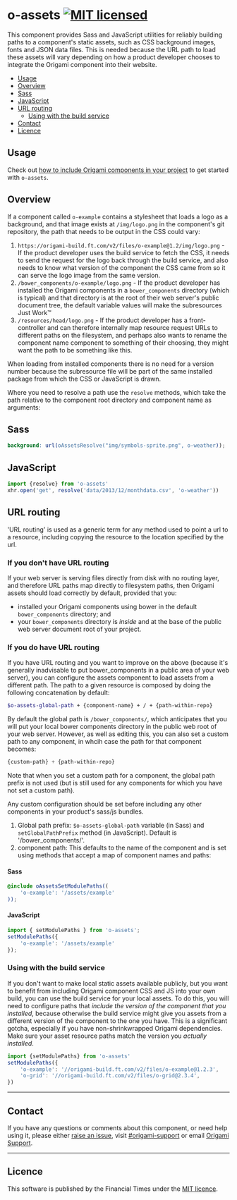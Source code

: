 # o-assets [![MIT licensed](https://img.shields.io/badge/license-MIT-blue.svg)](#licence)

This component provides Sass and JavaScript utilities for reliably building paths to a component's static assets, such as CSS background images, fonts and JSON data files. This is needed because the URL path to load these assets will vary depending on how a product developer chooses to integrate the Origami component into their website.

- [Usage](#usage)
- [Overview](#overview)
- [Sass](#sass)
- [JavaScript](#javascript)
- [URL routing](#url-routing)
	- [Using with the build service](#using-with-the-build-service)
- [Contact](#contact)
- [Licence](#licence)

## Usage

Check out [how to include Origami components in your project](https://origami.ft.com/docs/components/#including-origami-components-in-your-project) to get started with `o-assets`.

## Overview

If a component called `o-example` contains a stylesheet that loads a logo as a background, and that image exists at `/img/logo.png` in the component's git repository, the path that needs to be output in the CSS could vary:

1. `https://origami-build.ft.com/v2/files/o-example@1.2/img/logo.png` - If the product developer uses the build service to fetch the CSS, it needs to send the request for the logo back through the build service, and also needs to know what version of the component the CSS came from so it can serve the logo image from the same version.
1. `/bower_components/o-example/logo.png` - If the product developer has installed the Origami components in a `bower_components` directory (which is typical) and that directory is at the root of their web server's public document tree, the default variable values will make the subresources Just Work&trade;
1. `/resources/head/logo.png` - If the product developer has a front-controller and can therefore internally map resource request URLs to different paths on the filesystem, and perhaps also wants to rename the component name component to something of their choosing, they might want the path to be something like this.

When loading from installed components there is no need for a version number because the subresource file will be part of the same installed package from which the CSS or JavaScript is drawn.

Where you need to resolve a path use the `resolve` methods, which take the path relative to the component root directory and component name as arguments:

## Sass

```scss
background: url(oAssetsResolve("img/symbols-sprite.png", o-weather));
```

## JavaScript

```js
import {resolve} from 'o-assets'
xhr.open('get', resolve('data/2013/12/monthdata.csv', 'o-weather'))
```

## URL routing

'URL routing' is used as a generic term for any method used to point a url to a resource, including copying the resource to the location specified by the url.

### If you don't have URL routing

If your web server is serving files directly from disk with no routing layer, and therefore URL paths map directly to filesystem paths, then Origami assets should load correctly by default, provided that you:

- installed your Origami components using bower in the default `bower_components` directory; and
- your `bower_components` directory is _inside_ and at the base of the public web server document root of your project.

### If you do have URL routing

If you have URL routing and you want to improve on the above (because it's generally inadvisable to put bower_components in a public area of your web server), you can configure the assets component to load assets from a different path. The path to a given resource is composed by doing the following concatenation by default:

```scss
$o-assets-global-path + {component-name} + / + {path-within-repo}
```

By default the global path is `/bower_components/`, which anticipates that you will put your local bower components directory in the public web root of your web server. However, as well as editing this, you can also set a custom path to any component, in whcih case the path for that component becomes:

```scss
{custom-path} + {path-within-repo}
```

Note that when you set a custom path for a component, the global path prefix is not used (but is still used for any components for which you have not set a custom path).

Any custom configuration should be set before including any other components in your product's sass/js bundles.

1. Global path prefix: `$o-assets-global-path` variable (in Sass) and `setGlobalPathPrefix` method (in JavaScript). Default is '/bower_components/'.
1. component path: This defaults to the name of the component and is set using methods that accept a map of component names and paths:

#### Sass

```scss
@include oAssetsSetModulePaths((
	'o-example': '/assets/example'
));
```

#### JavaScript

```js
import { setModulePaths } from 'o-assets';
setModulePaths({
	'o-example': '/assets/example'
});
```

### Using with the build service

If you don't want to make local static assets available publicly, but you want to benefit from including Origami component CSS and JS into your own build, you can use the build service for your local assets. To do this, you will need to configure paths that _include the version of the component that you installed_, because otherwise the build service might give you assets from a different version of the component to the one you have. This is a significant gotcha, especially if you have non-shrinkwrapped Origami dependencies. Make sure your asset resource paths match the version you _actually installed_.

```js
import {setModulePaths} from 'o-assets'
setModulePaths({
	'o-example': '//origami-build.ft.com/v2/files/o-example@1.2.3',
	'o-grid': '//origami-build.ft.com/v2/files/o-grid@2.3.4',
})
```

---

## Contact

If you have any questions or comments about this component, or need help using it, please either [raise an issue](https://github.com/Financial-Times/o-assets/issues), visit [#origami-support](https://financialtimes.slack.com/messages/origami-support/) or email [Origami Support](mailto:origami-support@ft.com).

---

## Licence

This software is published by the Financial Times under the [MIT licence](http://opensource.org/licenses/MIT).
